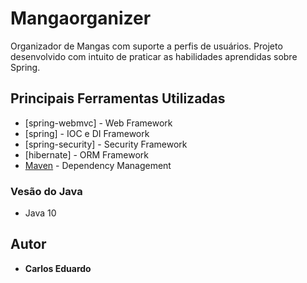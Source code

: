 # Mangaorganizer

Organizador de Mangas com suporte a perfis de usuários. Projeto desenvolvido com intuito de praticar as habilidades aprendidas sobre Spring.

## Principais Ferramentas Utilizadas

* [spring-webmvc] - Web Framework 
* [spring] - IOC e DI Framework 
* [spring-security] - Security Framework 
* [hibernate] - ORM Framework 
* [Maven](https://maven.apache.org/) - Dependency Management

### Vesão do Java

* Java 10

## Autor

* **Carlos Eduardo**
